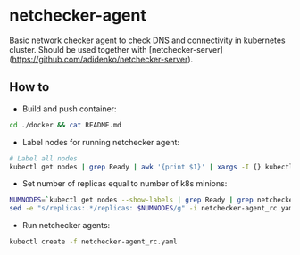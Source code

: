 netchecker-agent
================

Basic network checker agent to check DNS and connectivity in kubernetes
cluster. Should be used together with [netchecker-server]
(https://github.com/adidenko/netchecker-server).

How to
------

* Build and push container:

```bash
cd ./docker && cat README.md
```

* Label nodes for running netchecker agent:

```bash
# Label all nodes
kubectl get nodes | grep Ready | awk '{print $1}' | xargs -I {} kubectl label nodes {} netchecker=agent
```

* Set number of replicas equal to number of k8s minions:

```bash
NUMNODES=`kubectl get nodes --show-labels | grep Ready | grep netchecker=agent | wc -l`
sed -e "s/replicas:.*/replicas: $NUMNODES/g" -i netchecker-agent_rc.yaml
```

* Run netchecker agents:

```bash
kubectl create -f netchecker-agent_rc.yaml
```
